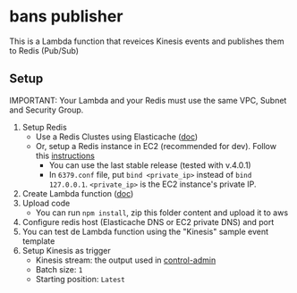 # bans publisher

This is a Lambda function that reveices Kinesis events and publishes them to Redis (Pub/Sub)

## Setup

IMPORTANT: Your Lambda and your Redis must use the same VPC, Subnet and Security Group.

1. Setup Redis
	* Use a Redis Clustes using Elasticache ([doc](http://docs.aws.amazon.com/AmazonElastiCache/latest/UserGuide/GettingStarted.CreateCluster.html))
	* Or, setup a Redis instance in EC2 (recommended for dev). Follow this [instructions](http://docs.aws.amazon.com/AmazonElastiCache/latest/UserGuide/GettingStarted.CreateCluster.html)
		* You can use the last stable release (tested with v.4.0.1)
		* In `6379.conf` file, put `bind <private_ip>` instead of `bind 127.0.0.1`. `<private_ip>` is the EC2 instance's private IP.
1. Create Lambda function ([doc](http://docs.aws.amazon.com/lambda/latest/dg/with-kinesis-example.html))
1. Upload code
	* You can run `npm install`, zip this folder content and upload it to aws
1. Configure redis host (Elasticache DNS or EC2 private DNS) and port
1. You can test de Lambda function using the "Kinesis" sample event template
1. Setup Kinesis as trigger
	* Kinesis stream: the output used in [control-admin](../control-admin)
	* Batch size: `1`
	* Starting position: `Latest`